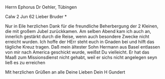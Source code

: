 Herrn Ephorus Dr Oehler, Tübingen

 Calw 2 Jun 62
Lieber Bruder <Oehler>*

Nur in Eile herzlichen Dank für die freundliche Beherbergung der 2 Kleinen, die mit großem Jubel zurückkamen. Am selben Abend kam ich auch an, innerlich gestärkt durch die Reise, wenn auch besondere Zwecke nicht erreicht wurden. Ich hoffe der HErr steht euch in Gnaden bei und hilft das tägliche Kreuz tragen. Daß mein ältester Sohn Hermann aus Basel entlassen von mir nach America geschickt wurde, weißst Du vielleicht. Er hat das Maaß zum Missionsdienst nicht gehabt, weil er sichs nicht angelegen seyn ließ es zu erreichen

Mit herzlichen Grüßen an alle Deine Lieben
 Dein
 H Gundert
